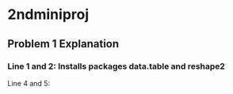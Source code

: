# 2ndminiproj
## Problem 1 Explanation

### Line 1 and 2: Installs packages data.table and reshape2
Line 4 and 5:
